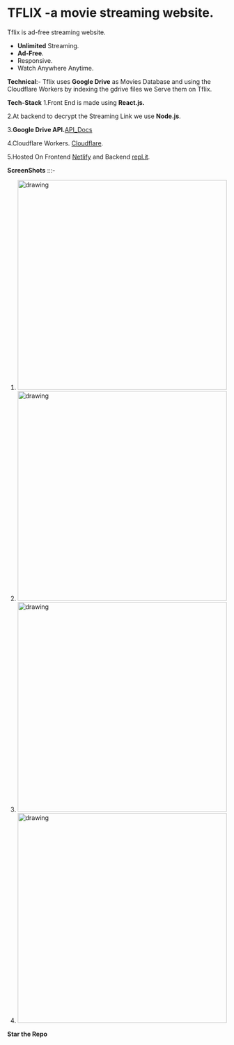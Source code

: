 # TFLIX -a movie streaming website.

Tflix is ad-free streaming website.
- **Unlimited** Streaming.
- **Ad-Free**.
- Responsive.
- Watch Anywhere Anytime.

**Technical**:-
Tflix uses **Google Drive** as Movies Database and using the Cloudflare Workers by indexing the gdrive files we Serve them on Tflix.

**Tech-Stack**
1.Front End is made using **React.js.**

2.At backend to decrypt the Streaming Link we use **Node.js**.

3.**Google Drive API.**[API_Docs](https://developers.google.com/drive/api/v3/about-sdk)

4.Cloudflare Workers. [Cloudflare](https://workers.cloudflare.com/).

5.Hosted On Frontend [Netlify](https://netlify.com) and Backend [repl.it](https://repl.it).

**ScreenShots**      :::-
1. <img src="https://i.ibb.co/86fh3bn/Screenshot-270.png" alt="drawing" width="480"/>
2. <img src="https://i.ibb.co/v1ZLQTv/Screenshot-271.png" alt="drawing" width="480"/>
3. <img src="https://i.ibb.co/YPXdZFs/Screenshot-272.png" alt="drawing" width="480"/>
4. <img src="https://i.ibb.co/QDQhzWb/Screenshot-274.png" alt="drawing" width="480"/>

**Star the Repo**





